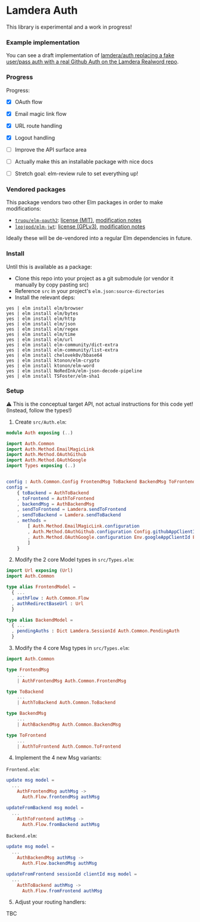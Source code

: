 # Lamdera Auth

This library is experimental and a work in progress!

### Example implementation

You can see a draft implementation of [lamdera/auth replacing a fake user/pass auth with a real Github Auth on the Lamdera Realword repo](https://github.com/supermario/lamdera-realworld/compare/lamdera-explore-auth-draft).


### Progress

Progress:

- [x] OAuth flow
- [x] Email magic link flow
- [x] URL route handling
- [x] Logout handling
- [ ] Improve the API surface area
- [ ] Actually make this an installable package with nice docs
- [ ] Stretch goal: elm-review rule to set everything up!


### Vendored packages

This package vendors two other Elm packages in order to make modifications:

- [`truqu/elm-oauth2`](https://github.com/truqu/elm-oauth2): [license (MIT)](src/JWT/LICENSE), [modification notes](src/JWT/readme.md)
- [`leojpod/elm-jwt`](https://github.com/leojpod/elm-jwt): [license (GPLv3)](src/OAuth/LICENSE), [modification notes](src/OAuth/readme.md)

Ideally these will be de-vendored into a regular Elm dependencies in future.



### Install

Until this is available as a package:

- Clone this repo into your project as a git submodule (or vendor it manually by copy pasting src)
- Reference `src` in your project's `elm.json:source-directories`
- Install the relevant deps:
```
yes | elm install elm/browser
yes | elm install elm/bytes
yes | elm install elm/http
yes | elm install elm/json
yes | elm install elm/regex
yes | elm install elm/time
yes | elm install elm/url
yes | elm install elm-community/dict-extra
yes | elm install elm-community/list-extra
yes | elm install chelovek0v/bbase64
yes | elm install ktonon/elm-crypto
yes | elm install ktonon/elm-word
yes | elm install NoRedInk/elm-json-decode-pipeline
yes | elm install TSFoster/elm-sha1
```

### Setup

:warning: This is the conceptual target API, not actual instructions for this code yet! (Instead, follow the types!)


1. Create `src/Auth.elm`:

```elm
module Auth exposing (..)

import Auth.Common
import Auth.Method.EmailMagicLink
import Auth.Method.OAuthGithub
import Auth.Method.OAuthGoogle
import Types exposing (..)


config : Auth.Common.Config FrontendMsg ToBackend BackendMsg ToFrontend FrontendModel BackendModel
config =
    { toBackend = AuthToBackend
    , toFrontend = AuthToFrontend
    , backendMsg = AuthBackendMsg
    , sendToFrontend = Lamdera.sendToFrontend
    , sendToBackend = Lamdera.sendToBackend
    , methods =
        [ Auth.Method.EmailMagicLink.configuration
        , Auth.Method.OAuthGithub.configuration Config.githubAppClientId Config.githubAppClientSecret
        , Auth.Method.OAuthGoogle.configuration Env.googleAppClientId Env.googleAppClientSecret
        ]
    }
```

2. Modify the 2 core Model types in `src/Types.elm`:


```elm
import Url exposing (Url)
import Auth.Common

type alias FrontendModel =
  { ...
  , authFlow : Auth.Common.Flow
  , authRedirectBaseUrl : Url
  }

type alias BackendModel =
  { ...
  , pendingAuths : Dict Lamdera.SessionId Auth.Common.PendingAuth
  }
```

3. Modify the 4 core Msg types in `src/Types.elm`:

```elm
import Auth.Common

type FrontendMsg
    ...
    | AuthFrontendMsg Auth.Common.FrontendMsg

type ToBackend
    ...
    | AuthToBackend Auth.Common.ToBackend

type BackendMsg
    ...
    | AuthBackendMsg Auth.Common.BackendMsg

type ToFrontend
    ...
    | AuthToFrontend Auth.Common.ToFrontend
```

4. Implement the 4 new Msg variants:

`Frontend.elm`:

```elm
update msg model =
  ...
    AuthFrontendMsg authMsg ->
      Auth.Flow.frontendMsg authMsg

updateFromBackend msg model =
  ...
    AuthToFrontend authMsg ->
      Auth.Flow.fromBackend authMsg
```

`Backend.elm`:

```elm
update msg model =
  ...
    AuthBackendMsg authMsg ->
      Auth.Flow.backendMsg authMsg

updateFromFrontend sessionId clientId msg model =
  ...
    AuthToBackend authMsg ->
      Auth.Flow.fromFrontend authMsg
```

5. Adjust your routing handlers:

TBC
